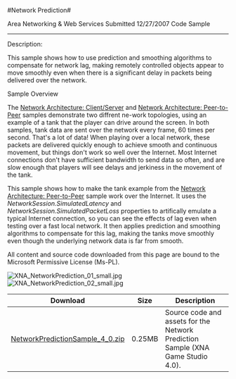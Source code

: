 #Network Prediction#

Area
Networking & Web Services
Submitted
12/27/2007
Code Sample

---

Description:

This sample shows how to use prediction and smoothing algorithms to compensate for network lag, making remotely controlled objects appear to move smoothly even when there is a significant delay in packets being delivered over the network.

Sample Overview

The [Network Architecture: Client/Server](https://github.com/kniEngine/XNAGameStudio/tree/master/src/Network-Architecture-Client-Server/) and [Network Architecture: Peer-to-Peer](https://github.com/kniEngine/XNAGameStudio/tree/master/src/Network-Architecture-Peer-to-Peer/) samples demonstrate two diffrent ne-work topologies, using an example of a tank that the player can drive around the screen. In both samples, tank data are sent over the network every frame, 60 times per second. That's a lot of data! When playing over a local network, these packets are delivered quickly enough to achieve smooth and continuous movement, but things don't work so well over the Internet. Most Internet connections don't have sufficient bandwidth to send data so often, and are slow enough that players will see delays and jerkiness in the movement of the tank.

This sample shows how to make the tank example from the [Network Architecture: Peer-to-Peer](https://github.com/kniEngine/XNAGameStudio/tree/master/src/Network-Architecture-Peer-to-Peer/) sample work over the Internet. It uses the *NetworkSession.SimulatedLatency* and *NetworkSession.SimulatedPacketLoss* properties to artifically emulate a typical Internet connection, so you can see the effects of lag even when testing over a fast local network. It then applies prediction and smoothing algorithms to compensate for this lag, making the tanks move smoothly even though the underlying network data is far from smooth.


All content and source code downloaded from this page are bound to the Microsoft Permissive License (Ms-PL).

	
![XNA_NetworkPrediction_01_small.jpg](https://github.com/kniEngine/XNAGameStudio/blob/master/Images/XNA_NetworkPrediction_01_small.jpg)![XNA_NetworkPrediction_02_small.jpg](https://github.com/kniEngine/XNAGameStudio/blob/master/Images/XNA_NetworkPrediction_02_small.jpg)
 

 

 
Download | Size | Description
---|---|---|
[NetworkPredictionSample_4_0.zip](https://github.com/kniEngine/XNAGameStudio/blob/master/Samples/NetworkPredictionSample_4_0.zip?raw=true) | 0.25MB | Source code and assets for the Network Prediction Sample (XNA Game Studio 4.0). 